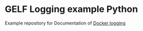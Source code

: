 # GELF Logging example Python
Example repository for Documentation of [Docker logging](https://developers.keboola.com/common-interface/logging/#python)
